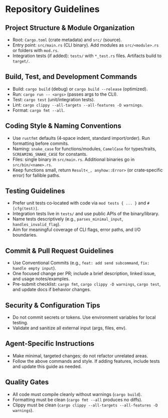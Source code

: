 # Repository Guidelines

## Project Structure & Module Organization
- Root: `Cargo.toml` (crate metadata) and `src/` (source).
- Entry point: `src/main.rs` (CLI binary). Add modules as `src/<module>.rs` or folders with `mod.rs`.
- Integration tests (if added): `tests/` with `*_test.rs` files. Artifacts build to `target/`.

## Build, Test, and Development Commands
- Build: `cargo build` (debug) or `cargo build --release` (optimized).
- Run: `cargo run -- <args>` (passes args to the CLI).
- Test: `cargo test` (unit/integration tests).
- Lint: `cargo clippy --all-targets --all-features -D warnings`.
- Format: `cargo fmt --all`.

## Coding Style & Naming Conventions
- Use `rustfmt` defaults (4‑space indent, standard import/order). Run formatting before commits.
- Naming: `snake_case` for functions/modules, `CamelCase` for types/traits, `SCREAMING_SNAKE_CASE` for constants.
- Files: single binary in `src/main.rs`. Additional binaries go in `src/bin/<name>.rs`.
- Keep functions small, return `Result<_, anyhow::Error>` (or crate‑specific error) for fallible paths.

## Testing Guidelines
- Prefer unit tests co‑located with code via `mod tests { ... }` and `#[cfg(test)]`.
- Integration tests live in `tests/` and use public APIs of the binary/library.
- Name tests descriptively (e.g., `parses_minimal_input`, `handles_invalid_flag`).
- Aim for meaningful coverage of CLI flags, error paths, and I/O boundaries.

## Commit & Pull Request Guidelines
- Use Conventional Commits (e.g., `feat: add send subcommand`, `fix: handle empty input`).
- One focused change per PR; include a brief description, linked issue, and usage notes/examples.
- Pre-submit checklist: `cargo fmt`, `cargo clippy -D warnings`, `cargo test`, and update docs if behavior changes.

## Security & Configuration Tips
- Do not commit secrets or tokens. Use environment variables for local testing.
- Validate and sanitize all external input (args, files, env).

## Agent-Specific Instructions
- Make minimal, targeted changes; do not refactor unrelated areas.
- Follow the above commands and style. If adding features, include tests and update this guide as needed.

## Quality Gates
- All code must compile cleanly without warnings (`cargo build`).
- Formatting must be clean (`cargo fmt --all` produces no diffs).
- Clippy must be clean (`cargo clippy --all-targets --all-features -D warnings`).
